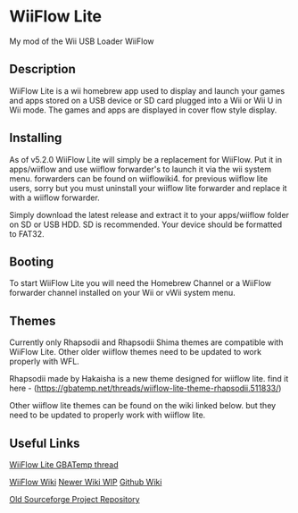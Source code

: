 # WiiFlow Lite
My mod of the Wii USB Loader WiiFlow

## Description
WiiFlow Lite is a wii homebrew app used to display and launch your games and apps stored on a USB device or SD card plugged into a Wii or Wii U in Wii mode. The games and apps are displayed in cover flow style display.

## Installing
As of v5.2.0 WiiFlow Lite will simply be a replacement for WiiFlow. Put it in apps/wiiflow and use wiiflow forwarder's to launch it via the wii system menu. forwarders can be found on wiiflowiki4. for previous wiiflow lite users, sorry but you must uninstall your wiiflow lite forwarder and replace it with a wiiflow forwarder.

Simply download the latest release and extract it to your apps/wiiflow folder on SD or USB HDD. SD is recommended. Your device should be formatted to FAT32.

## Booting
To start WiiFlow Lite you will need the Homebrew Channel or a WiiFlow forwarder channel installed on your Wii or vWii system menu.

## Themes
Currently only Rhapsodii and Rhapsodii Shima themes are compatible with WiiFlow Lite. Other older wiiflow themes need to be updated to work properly with WFL.

Rhapsodii made by Hakaisha is a new theme designed for wiiflow lite. find it here - (https://gbatemp.net/threads/wiiflow-lite-theme-rhapsodii.511833/)

Other wiiflow lite themes can be found on the wiki linked below. but they need to be updated to properly work with wiiflow lite.

## Useful Links
[WiiFlow Lite GBATemp thread](https://gbatemp.net/threads/wiiflow-lite.422685/)

[WiiFlow Wiki](https://web.archive.org/web/20220414124727/https://sites.google.com/site/wiiflowiki4/)
[Newer Wiki WIP](https://sites.google.com/view/wiiflow-wiki/welcome)
[Github Wiki](https://github.com/Fledge68/WiiFlow_Lite/wiki)

[Old Sourceforge Project Repository](https://sourceforge.net/projects/wiiflow-lite/)

